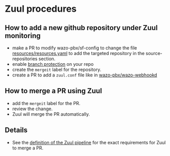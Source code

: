 # Zuul procedures

## How to add a new github repository under Zuul monitoring

- make a PR to modify wazo-pbx/sf-config to change the file
  [resources/resources.yaml](https://github.com/wazo-pbx/sf-config/blob/master/resources/resources.yaml) to add the targeted repository in the
  source-repositories section.
- enable [branch protection](https://zuul.wazo.community/docs/user/zuul_user.html#zuul-github-branch-protection) on your repo
- create the `mergeit` label for the repository.
- create a PR to add a `zuul.conf` file like in [wazo-pbx/wazo-webhookd](https://github.com/wazo-pbx/wazo-webhookd/blob/master/zuul.yaml)

## How to merge a PR using Zuul

- add the `mergeit` label for the PR.
- review the change.
- Zuul will merge the PR automatically.

## Details

- See the [definition of the Zuul pipeline](https://github.com/wazo-pbx/sf-config/blob/master/zuul.d/_pipelines.yaml#L46-L56) for the exact requirements for Zuul to merge a PR.
